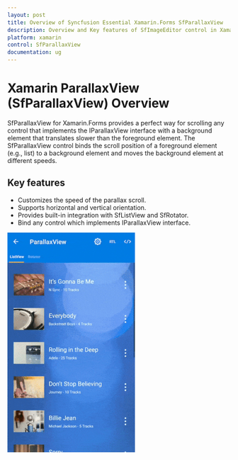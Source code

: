 ```yaml
---
layout: post
title: Overview of Syncfusion Essential Xamarin.Forms SfParallaxView
description: Overview and Key features of SfImageEditor control in Xamarin.Forms
platform: xamarin
control: SfParallaxView
documentation: ug
---
```


# Xamarin ParallaxView (SfParallaxView) Overview

SfParallaxView for Xamarin.Forms provides a perfect way for scrolling any control that implements the IParallaxView interface with a background element that translates slower than the foreground element. The SfParallaxView control binds the scroll position of a foreground element (e.g., list) to a background element and moves the background element at different speeds.

## Key features

* Customizes the speed of the parallax scroll.
* Supports horizontal and vertical orientation.
* Provides built-in integration with SfListView and SfRotator.
* Bind any control which implements IParallaxView interface.

![SfParallaxView](ParallaxView_Images/parallaxview.gif)